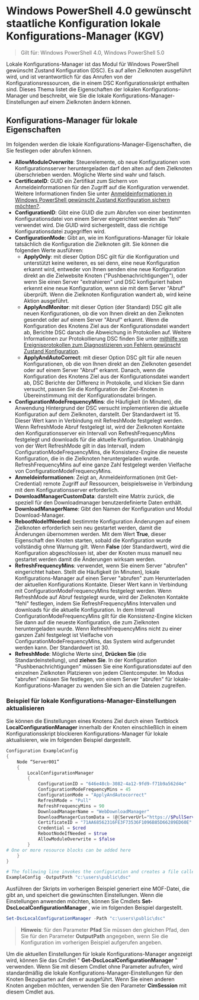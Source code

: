 # Windows PowerShell 4.0 gewünscht staatliche Konfiguration lokale Konfigurations-Manager (KGV)

>Gilt für: Windows PowerShell 4.0, Windows PowerShell 5.0

Lokale Konfigurations-Manager ist das Modul für Windows PowerShell gewünscht Zustand Konfiguration (DSC). Es auf allen Zielknoten ausgeführt wird, und ist verantwortlich für das Anrufen von der Konfigurationsressourcen, die in einem DSC Konfigurationsskript enthalten sind. Dieses Thema listet die Eigenschaften der lokalen Konfigurations-Manager und beschreibt, wie Sie die lokale Konfigurations-Manager-Einstellungen auf einem Zielknoten ändern können.

## Konfigurations-Manager für lokale Eigenschaften
Im folgenden werden die lokale Konfigurations-Manager-Eigenschaften, die Sie festlegen oder abrufen können.
 
* **AllowModuleOverwrite**: Steuerelemente, ob neue Konfigurationen vom Konfigurationsserver heruntergeladen darf den alten auf dem Zielknoten überschrieben werden. Mögliche Werte sind wahr und falsch.
* **CertificateID**: GUID ein Zertifikat zum Sichern von Anmeldeinformationen für den Zugriff auf die Konfiguration verwendet. Weitere Informationen finden Sie unter [Anmeldeinformationen in Windows PowerShell gewünscht Zustand Konfiguration sichern möchten?](http://blogs.msdn.com/b/powershell/archive/2014/01/31/want-to-secure-credentials-in-windows-powershell-desired-state-configuration.aspx).
* **ConfigurationID**: Gibt eine GUID die zum Abrufen von einer bestimmten Konfigurationsdatei von einem Server eingerichtet werden als "fehl" verwendet wird. Die GUID wird sichergestellt, dass die richtige Konfigurationsdatei zugegriffen wird.
* **ConfigurationMode**: Gibt an, wie im Konfigurations-Manager für lokale tatsächlich die Konfiguration die Zielknoten gilt. Sie können die folgenden Werte ausführen:
    - **ApplyOnly**: mit dieser Option DSC gilt für die Konfiguration und unterstützt keine weiteren, es sei denn, eine neue Konfiguration erkannt wird, entweder von Ihnen senden eine neue Konfiguration direkt an die Zielwebsite Knoten ("Pushbenachrichtigungen"), oder wenn Sie einen Server "extrahieren" und DSC konfiguriert haben erkennt eine neue Konfiguration, wenn sie mit dem Server "Abruf" überprüft. Wenn die Zielknoten Konfiguration wandert ab, wird keine Aktion ausgeführt.
    - **ApplyAndMonitor**: mit dieser Option (der Standard) DSC gilt alle neuen Konfigurationen, ob die von Ihnen direkt an den Zielknoten gesendet oder auf einem Server "Abruf" erkannt. Wenn die Konfiguration des Knotens Ziel aus der Konfigurationsdatei wandert ab, Berichte DSC danach die Abweichung in Protokollen auf. Weitere Informationen zur Protokollierung DSC finden Sie unter [mithilfe von Ereignisprotokollen zum Diagnostizieren von Fehlern gewünscht Zustand Konfiguration](http://blogs.msdn.com/b/powershell/archive/2014/01/03/using-event-logs-to-diagnose-errors-in-desired-state-configuration.aspx).
    - **ApplyAndAutoCorrect**: mit dieser Option DSC gilt für alle neuen Konfigurationen, ob die von Ihnen direkt an den Zielknoten gesendet oder auf einem Server "Abruf" erkannt. Danach, wenn die Konfiguration des Knotens Ziel aus der Konfigurationsdatei wandert ab, DSC Berichte der Differenz in Protokolle, und klicken Sie dann versucht, passen Sie die Konfiguration der Ziel-Knoten in Übereinstimmung mit der Konfigurationsdatei bringen.
* **ConfigurationModeFrequencyMins**: die Häufigkeit (in Minuten), die Anwendung Hintergrund der DSC versucht implementieren die aktuelle Konfiguration auf dem Zielknoten, darstellt. Der Standardwert ist 15. Dieser Wert kann in Verbindung mit RefreshMode festgelegt werden. Wenn RefreshMode Abruf festgelegt ist, wird der Zielknoten Kontakte den Konfigurationsserver ein Intervall von RefreshFrequencyMins festgelegt und downloads für die aktuelle Konfiguration. Unabhängig von der Wert RefreshMode gilt in das Intervall, indem ConfigurationModeFrequencyMins, die Konsistenz-Engine die neueste Konfiguration, die in die Zielknoten heruntergeladen wurde. RefreshFrequencyMins auf eine ganze Zahl festgelegt werden Vielfache von ConfigurationModeFrequencyMins.
* **Anmeldeinformationen**: Zeigt an, Anmeldeinformationen (mit Get-Credential) remote Zugriff auf Ressourcen, beispielsweise in Verbindung mit dem Konfigurationsserver erforderlich.
* **DownloadManagerCustomData**: darstellt eine Matrix zurück, die speziell für den Downloadmanager benutzerdefinierte Daten enthält.
* **DownloadManagerName**: Gibt den Namen der Konfiguration und Modul Download-Manager.
* **RebootNodeIfNeeded**: bestimmte Konfiguration Änderungen auf einem Zielknoten erforderlich sein neu gestartet werden, damit die Änderungen übernommen werden. Mit dem Wert **True**, dieser Eigenschaft den Knoten starten, sobald die Konfiguration wurde vollständig ohne Warnung gilt. Wenn **False** (der Standardwert), wird die Konfiguration abgeschlossen ist, aber der Knoten muss manuell neu gestartet werden damit die Änderungen wirksam werden.
* **RefreshFrequencyMins**: verwendet, wenn Sie einem Server "abrufen" eingerichtet haben. Stellt die Häufigkeit (in Minuten), lokale Konfigurations-Manager auf einen Server "abrufen" zum Herunterladen der aktuellen Konfigurations Kontakte. Dieser Wert kann in Verbindung mit ConfigurationModeFrequencyMins festgelegt werden. Wenn RefreshMode auf Abruf festgelegt wurde, wird der Zielknoten Kontakte "fehl" festlegen, indem Sie RefreshFrequencyMins Intervallen und downloads für die aktuelle Konfiguration. In dem Intervall ConfigurationModeFrequencyMins gilt für die Konsistenz-Engine klicken Sie dann auf die neueste Konfiguration, die zum Zielknoten heruntergeladen wurde. Wenn RefreshFrequencyMins nicht zu einer ganzen Zahl festgelegt ist Vielfache von ConfigurationModeFrequencyMins, das System wird aufgerundet werden kann. Der Standardwert ist 30.
* **RefreshMode**: Mögliche Werte sind, **Drücken Sie** (die Standardeinstellung), und **ziehen Sie**. In der Konfiguration "Pushbenachrichtigungen" müssen Sie eine Konfigurationsdatei auf den einzelnen Zielknoten Platzieren von jedem Clientcomputer. Im Modus "abrufen" müssen Sie festlegen, von einem Server "abrufen" für lokale-Konfigurations-Manager zu wenden Sie sich an die Dateien zugreifen.

### Beispiel für lokale Konfigurations-Manager-Einstellungen aktualisieren

Sie können die Einstellungen eines Knotens Ziel durch einen Textblock **LocalConfigurationManager** innerhalb der Knoten einschließlich in einem Konfigurationsskript blockieren Konfigurations-Manager für lokale aktualisieren, wie im folgenden Beispiel dargestellt.

```powershell
Configuration ExampleConfig
{
    Node “Server001”
    {
        LocalConfigurationManager
        {
            ConfigurationID = "646e48cb-3082-4a12-9fd9-f71b9a562d4e"
            ConfigurationModeFrequencyMins = 45
            ConfigurationMode = "ApplyAndAutocorrect"
            RefreshMode = "Pull"
            RefreshFrequencyMins = 90
            DownloadManagerName = "WebDownloadManager"
            DownloadManagerCustomData = (@{ServerUrl="https://$PullServer/psdscpullserver.svc"})
            CertificateID = "71AA68562316FE3F73536F1096B85D66289ED60E"
            Credential = $cred
            RebootNodeIfNeeded = $true
            AllowModuleOverwrite = $false
        }
# One or more resource blocks can be added here
    }
}

# The following line invokes the configuration and creates a file called Server001.meta.mof at the specified path
ExampleConfig -OutputPath "c:\users\public\dsc"  
```

Ausführen der Skripts im vorherigen Beispiel generiert eine MOF-Datei, die gibt an, und speichert die gewünschten Einstellungen. Wenn die Einstellungen anwenden möchten, können Sie Cmdlets **Set-DscLocalConfigurationManager** , wie im folgenden Beispiel dargestellt.

```powershell
Set-DscLocalConfigurationManager -Path "c:\users\public\dsc"
```

> **Hinweis**: für den Parameter **Pfad** Sie müssen den gleichen Pfad, den Sie für den Parameter **OutputPath** angegeben, wenn Sie die Konfiguration im vorherigen Beispiel aufgerufen angeben.

Um die aktuellen Einstellungen für lokale Konfigurations-Manager angezeigt wird, können Sie das Cmdlet " **Get-DscLocalConfigurationManager** " verwenden. Wenn Sie mit diesem Cmdlet ohne Parameter aufrufen, wird standardmäßig die lokale Konfigurations-Manager-Einstellungen für den Knoten Bezugsarten auf dem er ausgeführt. Wenn Sie einen anderen Knoten angeben möchten, verwenden Sie den Parameter **CimSession** mit diesem Cmdlet aus.